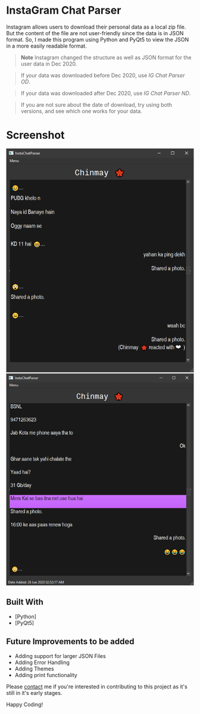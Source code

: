 # InstaGram Chat Parser

Instagram allows users to download their personal data as a local zip file. But the content of the file are not user-friendly since the data is in JSON format. So, I made this program using Python and PyQt5 to view the JSON in a more easily readable format.

> **Note** Instagram changed the structure as well as JSON format for the user data in Dec 2020.

> If your data was downloaded before Dec 2020, use *IG Chat Parser OD*.

> If your data was downloaded after Dec 2020, use *IG Chat Parser ND*.

> If you are not sure about the date of download, try using both versions, and see which one works for your data.

# Screenshot
![Alt text](Screenshots/img1.png?raw=true "InstaGram Chat Parser")
![Alt text](Screenshots/img2.png?raw=true "InstaGram Chat Parser")

## Built With

* [Python]
* [PyQt5]

## Future Improvements to be added

* Adding support for larger JSON Files
* Adding Error Handling
* Adding Themes
* Adding print functionality

Please [contact](mailto:mearunprabhakar14@gmail.com) me if you're interested in contributing to this project as it's still in it's early stages.

Happy Coding!
